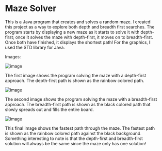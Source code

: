 # Maze Solver
This is a Java program that creates and solves a random maze. I created this project as a way to explore both depth and breadth first searches. The program starts by displaying a new maze as it starts to solve it with depth-first; once it solves the maze with depth-first, it moves on to breadth-first. Once both have finished, it displays the shortest path! For the graphics, I used the STD library for Java.

Images:

![image](https://user-images.githubusercontent.com/43431078/127758531-50138573-1c95-4bf4-9818-b6e89f84b656.png)

The first image shows the program solving the maze with a depth-first approach. The depth-first path is shown as the rainbow colored path.

![image](https://user-images.githubusercontent.com/43431078/127758543-fce2b099-b212-4b59-bfa1-7a6967a72d87.png)

The second image shows the program solving the maze with a breadth-first approach. The breadth-first path is shown as the black colored path that slowly spreads out and fills the entire board.

![image](https://user-images.githubusercontent.com/43431078/127758557-5a6e6919-2589-4405-b7b9-3851eabccfae.png)

This final image shows the fastest path through the maze. The fastest path is shown as the rainbow colored path against the black background. Something interesting to note is that the depth-first and breadth-first solution will always be the same since the maze only has one solution!

